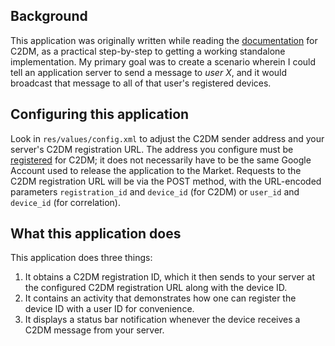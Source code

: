 Background
----------

This application was originally written while reading the [documentation](http://code.google.com/android/c2dm/) for C2DM, as a practical step-by-step to getting a working standalone implementation. My primary goal was to create a scenario wherein I could tell an application server to send a message to *user X*, and it would broadcast that message to all of that user's registered devices.


Configuring this application
----------------------------

Look in `res/values/config.xml` to adjust the C2DM sender address and your server's C2DM registration URL. The address you configure must be [registered](http://code.google.com/android/c2dm/signup.html) for C2DM; it does not necessarily have to be the same Google Account used to release the application to the Market. Requests to the C2DM registration URL will be via the POST method, with the URL-encoded parameters `registration_id` and `device_id` (for C2DM) or `user_id` and `device_id` (for correlation).


What this application does
--------------------------

This application does three things:

 1. It obtains a C2DM registration ID, which it then sends to your server at the configured C2DM registration URL along with the device ID.
 2. It contains an activity that demonstrates how one can register the device ID with a user ID for convenience.
 3. It displays a status bar notification whenever the device receives a C2DM message from your server.

